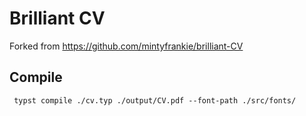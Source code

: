 # Brilliant CV

Forked from https://github.com/mintyfrankie/brilliant-CV

## Compile

```
 typst compile ./cv.typ ./output/CV.pdf --font-path ./src/fonts/
```